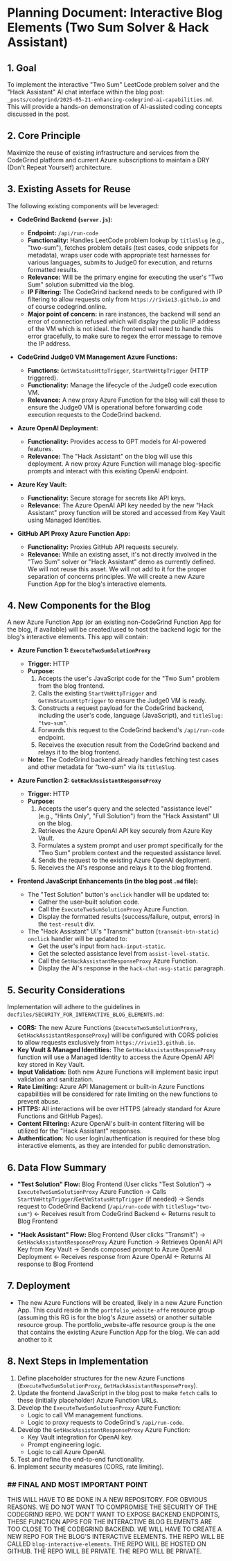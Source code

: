 # Planning Document: Interactive Blog Elements (Two Sum Solver & Hack Assistant)

## 1. Goal

To implement the interactive "Two Sum" LeetCode problem solver and the "Hack Assistant" AI chat interface within the blog post: `_posts/codegrind/2025-05-21-enhancing-codegrind-ai-capabilities.md`. This will provide a hands-on demonstration of AI-assisted coding concepts discussed in the post.

## 2. Core Principle

Maximize the reuse of existing infrastructure and services from the CodeGrind platform and current Azure subscriptions to maintain a DRY (Don't Repeat Yourself) architecture.

## 3. Existing Assets for Reuse

The following existing components will be leveraged:

*   **CodeGrind Backend (`server.js`):**
    *   **Endpoint:** `/api/run-code`
    *   **Functionality:** Handles LeetCode problem lookup by `titleSlug` (e.g., "two-sum"), fetches problem details (test cases, code snippets for metadata), wraps user code with appropriate test harnesses for various languages, submits to Judge0 for execution, and returns formatted results.
    *   **Relevance:** Will be the primary engine for executing the user's "Two Sum" solution submitted via the blog.
    *   **IP Filtering:** The CodeGrind backend needs to be configured with IP filtering to allow requests only from `https://rivie13.github.io` and of course codegrind.online.
    *   **Major point of concern:** in rare instances, the backend will send an error of connection refused which will display the public IP address of the VM which is not ideal. the frontend will need to handle this error gracefully, to make sure to regex the error message to remove the IP address.

*   **CodeGrind Judge0 VM Management Azure Functions:**
    *   **Functions:** `GetVmStatusHttpTrigger`, `StartVmHttpTrigger` (HTTP triggered).
    *   **Functionality:** Manage the lifecycle of the Judge0 code execution VM.
    *   **Relevance:** A new proxy Azure Function for the blog will call these to ensure the Judge0 VM is operational before forwarding code execution requests to the CodeGrind backend.

*   **Azure OpenAI Deployment:**
    *   **Functionality:** Provides access to GPT models for AI-powered features.
    *   **Relevance:** The "Hack Assistant" on the blog will use this deployment. A new proxy Azure Function will manage blog-specific prompts and interact with this existing OpenAI endpoint.

*   **Azure Key Vault:**
    *   **Functionality:** Secure storage for secrets like API keys.
    *   **Relevance:** The Azure OpenAI API key needed by the new "Hack Assistant" proxy function will be stored and accessed from Key Vault using Managed Identities.

*   **GitHub API Proxy Azure Function App:**
    *   **Functionality:** Proxies GitHub API requests securely.
    *   **Relevance:** While an existing asset, it's not directly involved in the "Two Sum" solver or "Hack Assistant" demo as currently defined. We will not reuse this asset. We will not add to it for the proper separation of concerns principles. We will create a new Azure Function App for the blog's interactive elements.

## 4. New Components for the Blog

A new Azure Function App (or an existing non-CodeGrind Function App for the blog, if available) will be created/used to host the backend logic for the blog's interactive elements. This app will contain:

*   **Azure Function 1: `ExecuteTwoSumSolutionProxy`**
    *   **Trigger:** HTTP
    *   **Purpose:**
        1.  Accepts the user's JavaScript code for the "Two Sum" problem from the blog frontend.
        2.  Calls the existing `StartVmHttpTrigger` and `GetVmStatusHttpTrigger` to ensure the Judge0 VM is ready.
        3.  Constructs a request payload for the CodeGrind backend, including the user's code, language (JavaScript), and `titleSlug: "two-sum"`.
        4.  Forwards this request to the CodeGrind backend's `/api/run-code` endpoint.
        5.  Receives the execution result from the CodeGrind backend and relays it to the blog frontend.
    *   **Note:** The CodeGrind backend already handles fetching test cases and other metadata for "two-sum" via its `titleSlug`.

*   **Azure Function 2: `GetHackAssistantResponseProxy`**
    *   **Trigger:** HTTP
    *   **Purpose:**
        1.  Accepts the user's query and the selected "assistance level" (e.g., "Hints Only", "Full Solution") from the "Hack Assistant" UI on the blog.
        2.  Retrieves the Azure OpenAI API key securely from Azure Key Vault.
        3.  Formulates a system prompt and user prompt specifically for the "Two Sum" problem context and the requested assistance level.
        4.  Sends the request to the existing Azure OpenAI deployment.
        5.  Receives the AI's response and relays it to the blog frontend.

*   **Frontend JavaScript Enhancements (in the blog post `.md` file):**
    *   The "Test Solution" button's `onclick` handler will be updated to:
        *   Gather the user-built solution code.
        *   Call the `ExecuteTwoSumSolutionProxy` Azure Function.
        *   Display the formatted results (success/failure, output, errors) in the `test-result` div.
    *   The "Hack Assistant" UI's "Transmit" button (`transmit-btn-static`) `onclick` handler will be updated to:
        *   Get the user's input from `hack-input-static`.
        *   Get the selected assistance level from `assist-level-static`.
        *   Call the `GetHackAssistantResponseProxy` Azure Function.
        *   Display the AI's response in the `hack-chat-msg-static` paragraph.

## 5. Security Considerations

Implementation will adhere to the guidelines in `docfiles/SECURITY_FOR_INTERACTIVE_BLOG_ELEMENTS.md`:

*   **CORS:** The new Azure Functions (`ExecuteTwoSumSolutionProxy`, `GetHackAssistantResponseProxy`) will be configured with CORS policies to allow requests exclusively from `https://rivie13.github.io`.
*   **Key Vault & Managed Identities:** The `GetHackAssistantResponseProxy` function will use a Managed Identity to access the Azure OpenAI API key stored in Key Vault.
*   **Input Validation:** Both new Azure Functions will implement basic input validation and sanitization.
*   **Rate Limiting:** Azure API Management or built-in Azure Functions capabilities will be considered for rate limiting on the new functions to prevent abuse.
*   **HTTPS:** All interactions will be over HTTPS (already standard for Azure Functions and GitHub Pages).
*   **Content Filtering:** Azure OpenAI's built-in content filtering will be utilized for the "Hack Assistant" responses.
*   **Authentication:** No user login/authentication is required for these blog interactive elements, as they are intended for public demonstration.

## 6. Data Flow Summary

*   **"Test Solution" Flow:**
    Blog Frontend (User clicks "Test Solution")
    -> `ExecuteTwoSumSolutionProxy` Azure Function
        -> Calls `StartVmHttpTrigger`/`GetVmStatusHttpTrigger` (if needed)
        -> Sends request to CodeGrind Backend (`/api/run-code` with `titleSlug="two-sum"`)
    <- Receives result from CodeGrind Backend
    <- Returns result to Blog Frontend

*   **"Hack Assistant" Flow:**
    Blog Frontend (User clicks "Transmit")
    -> `GetHackAssistantResponseProxy` Azure Function
        -> Retrieves OpenAI API Key from Key Vault
        -> Sends composed prompt to Azure OpenAI Deployment
    <- Receives response from Azure OpenAI
    <- Returns AI response to Blog Frontend

## 7. Deployment

*   The new Azure Functions will be created, likely in a new Azure Function App. This could reside in the `portfolio_website-affe` resource group (assuming this RG is for the blog's Azure assets) or another suitable resource group. The portfolio_website-affe resource group is the one that contains the existing Azure Function App for the blog. We can add another to it

## 8. Next Steps in Implementation

1.  Define placeholder structures for the new Azure Functions (`ExecuteTwoSumSolutionProxy`, `GetHackAssistantResponseProxy`).
2.  Update the frontend JavaScript in the blog post to make `fetch` calls to these (initially placeholder) Azure Function URLs.
3.  Develop the `ExecuteTwoSumSolutionProxy` Azure Function:
    *   Logic to call VM management functions.
    *   Logic to proxy requests to CodeGrind's `/api/run-code`.
4.  Develop the `GetHackAssistantResponseProxy` Azure Function:
    *   Key Vault integration for OpenAI key.
    *   Prompt engineering logic.
    *   Logic to call Azure OpenAI.
5.  Test and refine the end-to-end functionality.
6.  Implement security measures (CORS, rate limiting). 


### ## FINAL AND MOST IMPORTANT POINT
THIS WILL HAVE TO BE DONE IN A NEW REPOSITORY.
FOR OBVIOUS REASONS. WE DO NOT WANT TO COMPROMISE THE SECURITY OF THE CODEGRIND REPO.
WE DON'T WANT TO EXPOSE BACKEND ENDPOINTS, THESE FUNCTION APPS FOR THE INTERACTIVE BLOG ELEMENTS ARE TOO CLOSE TO THE CODEGRIND BACKEND.
WE WILL HAVE TO CREATE A NEW REPO FOR THE BLOG'S INTERACTIVE ELEMENTS.
THE REPO WILL BE CALLED `blog-interactive-elements`.
THE REPO WILL BE HOSTED ON GITHUB.
THE REPO WILL BE PRIVATE.
THE REPO WILL BE PRIVATE.